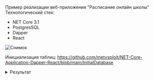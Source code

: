 Пример реализации веб-приложения "Расписание онлайн школы"
Технологический стек:
- NET Core 3.1
- PostgresSQL
- Dapper
- React

![Снимок](https://user-images.githubusercontent.com/103570834/175770553-9391f131-eb0d-498b-826a-0925435fa2be.PNG)

Инициализация таблиц: https://github.com/metvsploit/NET-Core-Application-Dapper-React/blob/main/InitialDatabase

<details>
  <summary>Результат</summary>
  ![1](https://user-im
  ![2](https://user-images.githubusercontent.com/103570834/175770632-e8fffe8e-a1d8-4266-9a37-4b4308fde960.PNG)
ages.githubusercontent.com/103570834/175770628-46c6aba7-15b9-4e93-ba69-d6c4d06997f2.PNG)

  
</details>

